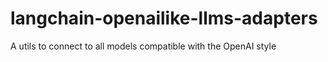 # langchain-openailike-llms-adapters
A utils to connect to all models compatible with the OpenAI style
